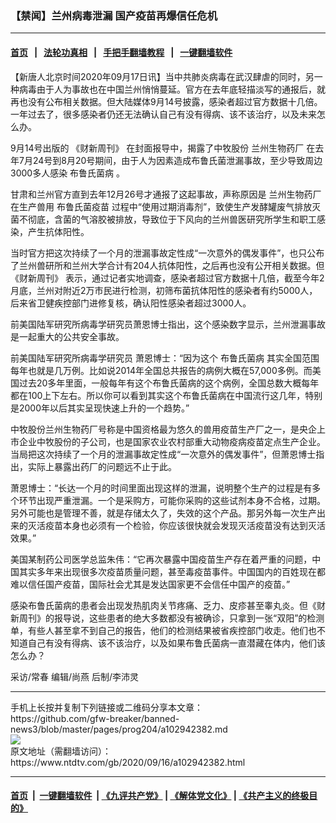 ### 【禁闻】兰州病毒泄漏 国产疫苗再爆信任危机
------------------------

#### [首页](https://github.com/gfw-breaker/banned-news3/blob/master/README.md) &nbsp;&nbsp;|&nbsp;&nbsp; [法轮功真相](https://github.com/begood0513/basic/blob/master/README.md)  &nbsp;&nbsp;|&nbsp;&nbsp; [手把手翻墙教程](https://github.com/gfw-breaker/guides/wiki)  &nbsp;&nbsp;|&nbsp;&nbsp; [一键翻墙软件](https://github.com/gfw-breaker/nogfw/blob/master/README.md)  



<div><div class="post_content" itemprop="articleBody">
 <p>
  【新唐人北京时间2020年09月17日讯】当中共肺炎病毒在武汉肆虐的同时，另一种病毒由于人为事故也在中国兰州悄悄蔓延。官方在去年底轻描淡写的通报后，就再也没有公布相关数据。但大陆媒体9月14号披露，感染者超过官方数据十几倍。一年过去了，很多感染者仍还无法确认自己有没有得病、该不该治疗，以及未来怎么办。
 </p>
 <p>
  9月14号出版的
  <ok href="https://www.ntdtv.com/gb/《财新周刊》.htm">
   《财新周刊》
  </ok>
  在封面报导中，揭露了中牧股份
  <ok href="https://www.ntdtv.com/gb/兰州生物药厂.htm">
   兰州生物药厂
  </ok>
  在去年7月24号到8月20号期间，由于人为因素造成布鲁氏菌泄漏事故，至少导致周边3000多人感染
  <ok href="https://www.ntdtv.com/gb/布鲁氏菌病.htm">
   布鲁氏菌病
  </ok>
  。
 </p>
 <p>
  甘肃和兰州官方直到去年12月26号才通报了这起事故，声称原因是
  <ok href="https://www.ntdtv.com/gb/兰州生物药厂.htm">
   兰州生物药厂
  </ok>
  在生产兽用
  <ok href="https://www.ntdtv.com/gb/布鲁氏菌疫苗.htm">
   布鲁氏菌疫苗
  </ok>
  过程中“使用过期消毒剂”，致使生产发酵罐废气排放灭菌不彻底，含菌的气溶胶被排放，导致位于下风向的兰州兽医研究所学生和职工感染，产生抗体阳性。
 </p>
 <p>
  当时官方把这次持续了一个月的泄漏事故定性成“一次意外的偶发事件”，也只公布了兰州兽研所和兰州大学合计有204人抗体阳性，之后再也没有公开相关数据。但
  <ok href="https://www.ntdtv.com/gb/《财新周刊》.htm">
   《财新周刊》
  </ok>
  表示，通过记者实地调查，感染者超过官方数据十几倍，截至今年2月底，兰州对附近2万市民进行检测，初筛布菌抗体阳性的感染者有约5000人，后来省卫健疾控部门进修复核，确认阳性感染者超过3000人。
 </p>
 <p>
  前美国陆军研究所病毒学研究员萧恩博士指出，这个感染数字显示，兰州泄漏事故是一起重大的公共安全事故。
 </p>
 <p>
  前美国陆军研究所病毒学研究员 萧恩博士：“因为这个
  <ok href="https://www.ntdtv.com/gb/布鲁氏菌病.htm">
   布鲁氏菌病
  </ok>
  其实全国范围每年也就是几万例。比如说2014年全国总共报告的病例大概在57,000多例。而美国过去20多年里面，一般每年有这个布鲁氏菌病的这个病例，全国总数大概每年都在100上下左右。所以你可以看到其实这个布鲁氏菌病在中国流行这几年，特别是2000年以后其实呈现快速上升的一个趋势。”
 </p>
 <p>
  中牧股份兰州生物药厂号称是中国资格最为悠久的兽用疫苗生产厂之一，是央企上市企业中牧股份的子公司，也是国家农业农村部重大动物疫病疫苗定点生产企业。当局把这次持续了一个月的泄漏事故定性成“一次意外的偶发事件”，但萧恩博士指出，实际上暴露出药厂的问题远不止于此。
 </p>
 <p>
  萧恩博士：“长达一个月的时间里面出现这样的泄漏，说明整个生产的过程是有多个环节出现严重泄漏。一个是采购方，可能你采购的这些试剂本身不合格，过期。另外可能也是管理不善，就是存储太久了，失效的这个产品。那另外每一次生产出来的灭活疫苗本身也必须有一个检验，你应该很快就会发现灭活疫苗没有达到灭活效果。”
 </p>
 <p>
  美国某制药公司医学总监朱伟：“它再次暴露中国疫苗生产存在着严重的问题，中国其实多年来出现很多次疫苗质量问题，甚至毒疫苗事件。中国国内的百姓现在都难以信任国产疫苗，国际社会尤其是发达国家更不会信任中国产的疫苗。”
 </p>
 <p>
  感染布鲁氏菌病的患者会出现发热肌肉关节疼痛、乏力、皮疹甚至睾丸炎。但《财新周刊》的报导说，这些患者的绝大多数都没有被确诊，只拿到一张“双阳”的检测单，有些人甚至拿不到自己的报告，他们的检测结果被省疾控部门收走。他们也不知道自己有没有得病、该不该治疗，以及如果布鲁氏菌病一直潜藏在体内，他们该怎么办？
 </p>
 <p>
  采访/常春 编辑/尚燕 后制/李沛灵
 </p>
 <div class="single_ad">
 </div>
</div>
</div>
<hr/>
手机上长按并复制下列链接或二维码分享本文章：<br/>
https://github.com/gfw-breaker/banned-news3/blob/master/pages/prog204/a102942382.md <br/>
<a href='https://github.com/gfw-breaker/banned-news3/blob/master/pages/prog204/a102942382.md'><img src='https://github.com/gfw-breaker/banned-news3/blob/master/pages/prog204/a102942382.md.png'/></a> <br/>
原文地址（需翻墙访问）：https://www.ntdtv.com/gb/2020/09/16/a102942382.html


------------------------
#### [首页](https://github.com/gfw-breaker/banned-news3/blob/master/README.md) &nbsp;|&nbsp; [一键翻墙软件](https://github.com/gfw-breaker/nogfw/blob/master/README.md) &nbsp;| [《九评共产党》](https://github.com/gfw-breaker/9ping.md/blob/master/README.md#九评之一评共产党是什么) | [《解体党文化》](https://github.com/gfw-breaker/jtdwh.md/blob/master/README.md) | [《共产主义的终极目的》](https://github.com/gfw-breaker/gczydzjmd.md/blob/master/README.md)


<img src='http://gfw-breaker.win/banned-news3/pages/prog204/a102942382.md' width='0px' height='0px'/>